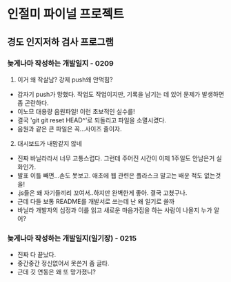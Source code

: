 # 인절미 파이널 프로젝트
## 경도 인지저하 검사 프로그램
### 늦게나마 작성하는 개발일지 - 0209
1. 이거 왜 작살남? 강제 push왜 안먹힘?<br>
- 갑자기 push가 망했다. 작업도 작업이지만, 기록을 남기는 데 있어 문제가 발생하면 좀 곤란하다.<br>
- 이노므 대용량 음원파일! 이런 초보적인 실수를!<br>
- 결국 'git git reset HEAD^'로 되돌리고 파일을 소멸시켰다.<br>
- 음원과 같은 큰 파일은 꼭...사이즈 줄이자.<br>
2. 대시보드가 내맘같지 않네<br>
- 진짜 바닐라라서 너무 고통스럽다. 그런데 주어진 시간이 이제 1주일도 안남은거 실화인가.<br>
- 발표 이틀 빼면...손도 못보고. 애초에 웹 관련은 플라스크 말고는 배운 적도 없는것을!<br>
- .js들은 왜 자기들끼리 꼬여서..하지만 완벽한게 좋아. 결국 고쳤구나.<br>
- 근데 다들 보통 README를 개발서로 쓰는데 난 왜 일기로 쓸까<br>
- 바닐라 개발자의 심정과 이를 읽고 새로운 마음가짐을 하는 사람이 나올지 누가 알어?<br>
### 늦게나마 작성하는 개발일지(일기장) - 0215
- 진짜 다 끝났다.
- 중간중간 정신없어서 못쓴거 좀 글타.
- 근데 깃 연동은 왜 또 망가졌니?
